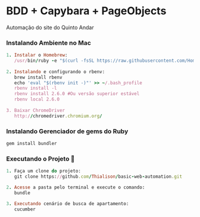 # BDD + Capybara + PageObjects
Automação do site do Quinto Andar

### Instalando Ambiente no Mac

```ruby
1. Instalar o Homebrew:
   /usr/bin/ruby -e "$(curl -fsSL https://raw.githubusercontent.com/Homebrew/install/master/install)"r
   
2. Instalando e configurando o rbenv:
   brew install rbenv
   echo 'eval "$(rbenv init -)"' >> ~/.bash_profile
   rbenv install -l
   rbenv install 2.6.0 #Ou versão superior estável
   rbenv local 2.6.0
   
3. Baixar ChromeDriver
   http://chromedriver.chromium.org/
```

### Instalando Gerenciador de gems do Ruby

```ruby
gem install bundler
```

### Executando o Projeto :dart:

```ruby
1. Faça um clone do projeto:
   git clone https://github.com/Thialison/basic-web-automation.git

2. Acesse a pasta pelo terminal e execute o comando:
   bundle

3. Executando cenário de busca de apartamento:
   cucumber

```

